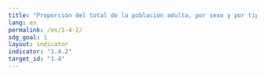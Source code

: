 ```yaml
---
title: "Proporción del total de la población adulta, por sexo y por tipo de tenencia, con derechos seguros de tenencia de la tierra, que posee documentación reconocida legalmente al respecto y que percibe esos derechos como seguros"
lang: es
permalink: /es/1-4-2/
sdg_goal: 1
layout: indicator
indicator: "1.4.2"
target_id: "1.4"
---
```


